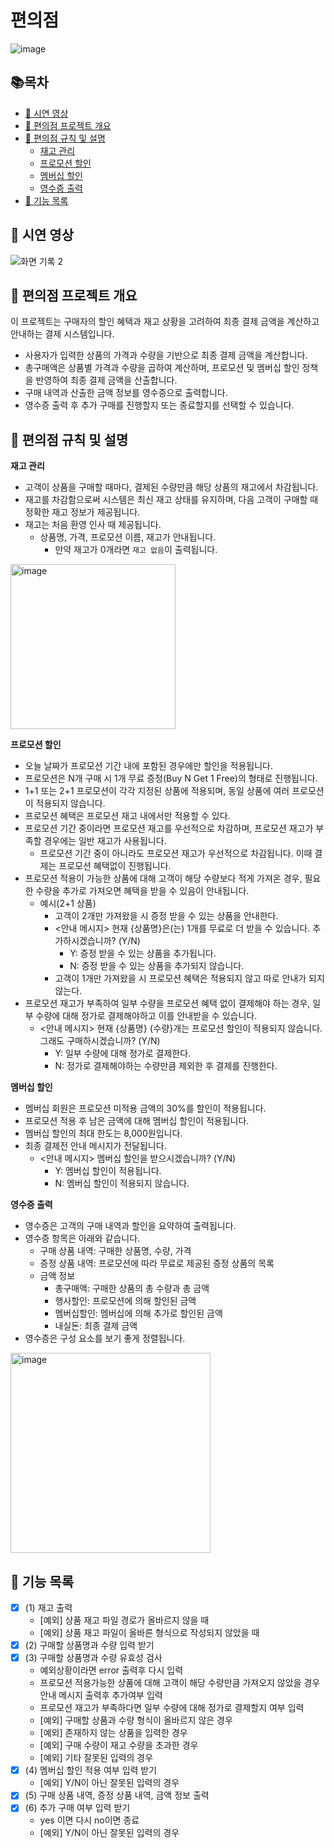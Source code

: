 # 편의점

![image](https://github.com/user-attachments/assets/811be804-81f8-4fad-a5d2-ebf9f9fac646)

## 📚목차

- [🎥 시연 영상](#-시연-영상)
- [🚀 편의점 프로젝트 개요](#-편의점-프로젝트-개요)
- [📌 편의점 규칙 및 설명](#-편의점-규칙-및-설명)
    - [재고 관리](#재고-관리)
    - [프로모션 할인](#프로모션-할인)
    - [멤버십 할인](#멤버십-할인)
    - [영수증 출력](#영수증-출력)
- [💎 기능 목록](#-기능-목록)

## 🎥 시연 영상

![화면 기록 2](https://github.com/user-attachments/assets/34fe34e9-51d0-4340-97ab-162c38d4aded)

## 🚀 편의점 프로젝트 개요

이 프로젝트는 구매자의 할인 혜택과 재고 상황을 고려하여 최종 결제 금액을 계산하고 안내하는 결제 시스템입니다.

- 사용자가 입력한 상품의 가격과 수량을 기반으로 최종 결제 금액을 계산합니다.
- 총구매액은 상품별 가격과 수량을 곱하여 계산하며, 프로모션 및 멤버십 할인 정책을 반영하여 최종 결제 금액을 산출합니다.
- 구매 내역과 산출한 금액 정보를 영수증으로 출력합니다.
- 영수증 출력 후 추가 구매를 진행할지 또는 종료할지를 선택할 수 있습니다.

## 📌 편의점 규칙 및 설명

**재고 관리**

- 고객이 상품을 구매할 때마다, 결제된 수량만큼 해당 상품의 재고에서 차감됩니다.
- 재고를 차감함으로써 시스템은 최신 재고 상태를 유지하며, 다음 고객이 구매할 때 정확한 재고 정보가 제공됩니다.
- 재고는 처음 환영 인사 때 제공됩니다.
    - 상품명, 가격, 프로모션 이름, 재고가 안내됩니다.
        - 만약 재고가 0개라면 `재고 없음`이 출력됩니다.

<img width="264" alt="image" src="https://github.com/user-attachments/assets/94be4ffa-275d-4b1e-9a45-8e7dcd8347be">


**프로모션 할인**

- 오늘 날짜가 프로모션 기간 내에 포함된 경우에만 할인을 적용됩니다.
- 프로모션은 N개 구매 시 1개 무료 증정(Buy N Get 1 Free)의 형태로 진행됩니다.
- 1+1 또는 2+1 프로모션이 각각 지정된 상품에 적용되며, 동일 상품에 여러 프로모션이 적용되지 않습니다.
- 프로모션 혜택은 프로모션 재고 내에서만 적용할 수 있다.
- 프로모션 기간 중이라면 프로모션 재고를 우선적으로 차감하며, 프로모션 재고가 부족할 경우에는 일반 재고가 사용됩니다.
    - 프로모션 기간 중이 아니라도 프로모션 재고가 우선적으로 차감됩니다. 이때 결제는 프로모션 혜택없이 진행됩니다.
- 프로모션 적용이 가능한 상품에 대해 고객이 해당 수량보다 적게 가져온 경우, 필요한 수량을 추가로 가져오면 혜택을 받을 수 있음이 안내됩니다.
    - 예시(2+1 상품)
        - 고객이 2개만 가져왔을 시 증정 받을 수 있는 상품을 안내한다.
        - <안내 메시지> 현재 {상품명}은(는) 1개를 무료로 더 받을 수 있습니다. 추가하시겠습니까? (Y/N)
            - Y: 증정 받을 수 있는 상품을 추가됩니다.
            - N: 증정 받을 수 있는 상품을 추가되지 않습니다.
        - 고객이 1개만 가져왔을 시 프로모션 혜택은 적용되지 않고 따로 안내가 되지 않는다.
- 프로모션 재고가 부족하여 일부 수량을 프로모션 혜택 없이 결제해야 하는 경우, 일부 수량에 대해 정가로 결제해야하고 이를 안내받을 수 있습니다.
    - <안내 메시지> 현재 {상품명} {수량}개는 프로모션 할인이 적용되지 않습니다. 그래도 구매하시겠습니까? (Y/N)
        - Y: 일부 수량에 대해 정가로 결제한다.
        - N: 정가로 결제해야하는 수량만큼 제외한 후 결제를 진행한다.

**멤버십 할인**

- 멤버십 회원은 프로모션 미적용 금액의 30%를 할인이 적용됩니다.
- 프로모션 적용 후 남은 금액에 대해 멤버십 할인이 적용됩니다.
- 멤버십 할인의 최대 한도는 8,000원입니다.
- 최종 결제전 안내 메시지가 전달됩니다.
    - <안내 메시지> 멤버십 할인을 받으시겠습니까? (Y/N)
        - Y: 멤버십 할인이 적용됩니다.
        - N: 멤버십 할인이 적용되지 않습니다.

**영수증 출력**

- 영수증은 고객의 구매 내역과 할인을 요약하여 출력됩니다.
- 영수증 항목은 아래와 같습니다.
    - 구매 상품 내역: 구매한 상품명, 수량, 가격
    - 증정 상품 내역: 프로모션에 따라 무료로 제공된 증정 상품의 목록
    - 금액 정보
        - 총구매액: 구매한 상품의 총 수량과 총 금액
        - 행사할인: 프로모션에 의해 할인된 금액
        - 멤버십할인: 멤버십에 의해 추가로 할인된 금액
        - 내실돈: 최종 결제 금액
- 영수증은 구성 요소를 보기 좋게 정렬됩니다.

<img width="320" alt="image" src="https://github.com/user-attachments/assets/a82b976c-2673-426e-bab3-16e45a4c0ab8">

## 💎 기능 목록

- [x] (1) 재고 출력
    - [예외] 상품 재고 파일 경로가 올바르지 않을 때
    - [예외] 상품 재고 파일이 올바른 형식으로 작성되지 않았을 때
- [x] (2) 구매할 상품명과 수량 입력 받기
- [x] (3) 구매할 상품명과 수량 유효성 검사
    - 예외상황이라면 error 출력후 다시 입력
    - 프로모션 적용가능한 상품에 대해 고객이 해당 수량만큼 가져오지 않았을 경우 안내 메시지 출력후 추가여부 입력
    - 프로모션 재고가 부족하다면 일부 수량에 대해 정가로 결제할지 여부 입력
    - [예외] 구매할 상품과 수량 형식이 올바르지 않은 경우
    - [예외] 존재하지 않는 상품을 입력한 경우
    - [예외] 구매 수량이 재고 수량을 초과한 경우
    - [예외] 기타 잘못된 입력의 경우
- [x] (4) 멤버십 할인 적용 여부 입력 받기
    - [예외] Y/N이 아닌 잘못된 입력의 경우
- [x] (5) 구매 상품 내역, 증정 상품 내역, 금액 정보 출력
- [x] (6) 추가 구매 여부 입력 받기
    - yes 이면 다시 no이면 종료
    - [예외] Y/N이 아닌 잘못된 입력의 경우
